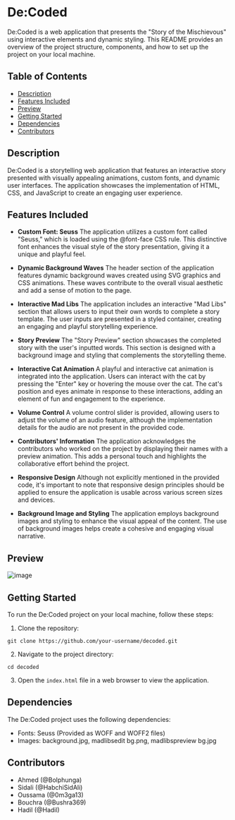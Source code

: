 # De:Coded

De:Coded is a web application that presents the "Story of the Mischievous" using interactive elements and dynamic styling. This README provides an overview of the project structure, components, and how to set up the project on your local machine.

## Table of Contents
- [Description](#description)
- [Features Included](#features-included)
- [Preview](#preview)
- [Getting Started](#getting-started)
- [Dependencies](#dependencies)
- [Contributors](#contributors)


## Description

De:Coded is a storytelling web application that features an interactive story presented with visually appealing animations, custom fonts, and dynamic user interfaces. The application showcases the implementation of HTML, CSS, and JavaScript to create an engaging user experience.

## Features Included

- **Custom Font: Seuss**
  The application utilizes a custom font called "Seuss," which is loaded using the @font-face CSS rule. This distinctive font enhances the visual style of the story presentation, giving it a unique and playful feel.

- **Dynamic Background Waves**
  The header section of the application features dynamic background waves created using SVG graphics and CSS animations. These waves contribute to the overall visual aesthetic and add a sense of motion to the page.

- **Interactive Mad Libs**
  The application includes an interactive "Mad Libs" section that allows users to input their own words to complete a story template. The user inputs are presented in a styled container, creating an engaging and playful storytelling experience.

- **Story Preview**
  The "Story Preview" section showcases the completed story with the user's inputted words. This section is designed with a background image and styling that complements the storytelling theme.

- **Interactive Cat Animation**
  A playful and interactive cat animation is integrated into the application. Users can interact with the cat by pressing the "Enter" key or hovering the mouse over the cat. The cat's position and eyes animate in response to these interactions, adding an element of fun and engagement to the experience.

- **Volume Control**
  A volume control slider is provided, allowing users to adjust the volume of an audio feature, although the implementation details for the audio are not present in the provided code.

- **Contributors' Information**
  The application acknowledges the contributors who worked on the project by displaying their names with a preview animation. This adds a personal touch and highlights the collaborative effort behind the project.

- **Responsive Design**
  Although not explicitly mentioned in the provided code, it's important to note that responsive design principles should be applied to ensure the application is usable across various screen sizes and devices.

- **Background Image and Styling**
  The application employs background images and styling to enhance the visual appeal of the content. The use of background images helps create a cohesive and engaging visual narrative.

## Preview

![image](https://github.com/202306-NEA-DZ-FEW/madlibs-de-coded/assets/62702326/7dfd94d3-b51e-4413-93b0-71af57bb92e4)

## Getting Started

To run the De:Coded project on your local machine, follow these steps:

1. Clone the repository:

```
git clone https://github.com/your-username/decoded.git
```  

2. Navigate to the project directory:

```
cd decoded
```


3. Open the `index.html` file in a web browser to view the application.

## Dependencies

The De:Coded project uses the following dependencies:

- Fonts: Seuss (Provided as WOFF and WOFF2 files)
- Images: background.jpg, madlibsedit bg.png, madlibspreview bg.jpg

## Contributors

- Ahmed (@Bolphunga)
- Sidali (@HabchiSidAli)
- Oussama (@0m3ga13)
- Bouchra (@Bushra369)
- Hadil (@Hadil)


